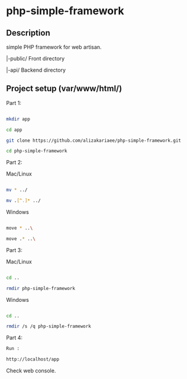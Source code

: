 # php-simple-framework

## Description

simple PHP framework for web artisan.

|-public/ Front directory

|-api/ Backend directory

## Project setup (var/www/html/)

Part 1:

```bash

mkdir app

cd app

git clone https://github.com/alizakariaee/php-simple-framework.git

cd php-simple-framework

```

Part 2:

Mac/Linux

```bash

mv * ../

mv .[^.]* ../

```

Windows

```bash

move * ..\

move .* ..\

```

Part 3:

Mac/Linux

```bash

cd ..

rmdir php-simple-framework

```

Windows

```bash

cd ..

rmdir /s /q php-simple-framework

```

Part 4:

```bash
Run :

http://localhost/app
```

Check web console.
